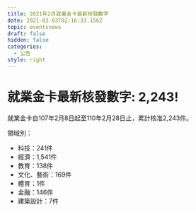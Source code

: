 ```yaml
---
title: 2021年2月就業金卡最新核發數字
date: 2021-03-03T02:16:33.156Z
topic: eventsnews
draft: false
hidden: false
categories:
  - 公告
style: right
---
```

# 就業金卡最新核發數字: 2,243!

就業金卡自107年2月8日起至110年2月28日止，累計核准2,243件。 

領域別：

* 科技：241件
* 經濟：1,541件
* 教育：138件
* 文化、藝術：169件
* 體育：1件
* 金融：146件
* 建築設計：7件